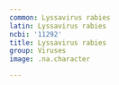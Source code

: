 ```yaml
---
common: Lyssavirus rabies
latin: Lyssavirus rabies
ncbi: '11292'
title: Lyssavirus rabies
group: Viruses
image: .na.character

---
```

